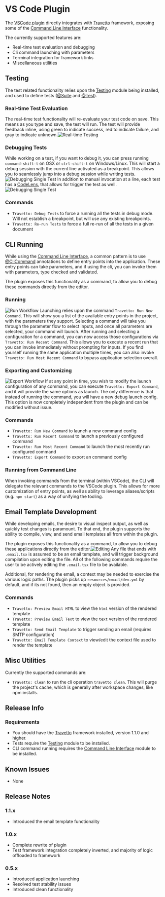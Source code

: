 <!-- This file was generated by @travetto/doc and should not be modified directly -->
<!-- Please modify https://github.com/travetto/travetto/tree/main/related/vscode-plugin/DOC.tsx and execute "trv doc" to rebuild -->
# VS Code Plugin

The [VSCode plugin](https://marketplace.visualstudio.com/items?itemName=arcsine.travetto-plugin) directly integrates with [Travetto](https://travetto.dev) framework, exposing some of the [Command Line Interface](https://github.com/travetto/travetto/tree/main/module/cli#readme "CLI infrastructure for Travetto framework") functionality. 

The currently supported features are:
   *  Real-time test evaluation and debugging
   *  Cli command launching with parameters
   *  Terminal integration for framework links
   *  Miscellaneous utilities

## Testing
The test related functionality relies upon the [Testing](https://github.com/travetto/travetto/tree/main/module/test#readme "Declarative test framework") module being installed, and used to define tests ([@Suite](https://github.com/travetto/travetto/tree/main/module/test/src/decorator/suite.ts#L14) and [@Test](https://github.com/travetto/travetto/tree/main/module/test/src/decorator/test.ts#L20)).

### Real-time Test Evaluation
The real-time test functionality will re-evaluate your test code on save.  This means as you type and save, the test will run.  The test will provide feedback inline, using green to indicate success, red to indicate failure, and gray to indicate unknown.![Real-time Testing](https://travetto.dev/assets/images/vscode-plugin/real-time-testing.gif)

### Debugging Tests
While working on a test, if you want to debug it, you can press running `command-shift-t` on OSX or `ctrl-shift-t` on Windows/Linux.  This will start a debug session with the current line activated as a breakpoint.  This allows you to seamlessly jump into a debug session while writing tests.![Debugging Single Test](https://travetto.dev/assets/images/vscode-plugin/debug-single-test.gif) In addition to manual invocation at a line, each test has a [CodeLens](https://code.visualstudio.com/api/language-extensions/programmatic-language-features#codelens-show-actionable-context-information-within-source-code), that allows for trigger the test as well.![Debugging Single Test](https://travetto.dev/assets/images/vscode-plugin/debug-code-lens.gif)

### Commands

   *  `Travetto: Debug Tests` to force a running all the tests in debug mode.  Will not establish a breakpoint, but will use any existing breakpoints.
   *  `Travetto: Re-run Tests` to force a full re-run of all the tests in a given document

## CLI Running
While using the [Command Line Interface](https://github.com/travetto/travetto/tree/main/module/cli#readme "CLI infrastructure for Travetto framework"), a common pattern is to use [@CliCommand](https://github.com/travetto/travetto/tree/main/module/cli/src/decorators.ts#L20) annotations to define entry points into the application.  These entry points can take parameters, and if using the cli, you can invoke them with parameters, type checked and validated. 

The plugin exposes this functionality as a command, to allow you to debug these commands directly from the editor.

### Running
![Run Workflow](https://travetto.dev/assets/images/vscode-plugin/run-workflow.gif) Launching relies upon the command `Travetto: Run New Command`.  This will show you a list of the available entry points in the project, with the parameters they support.  Selecting a command will take you through the parameter flow to select inputs, and once all parameters are selected, your command will launch. After running and selecting a configuration for a command, you can now access those configurations via `Travetto: Run Recent Command`.  This allows you to execute a recent run that you can invoke immediately without prompting for inputs. If you find yourself running the same application multiple times, you can also invoke `Travetto: Run Most Recent Command` to bypass application selection overall.

### Exporting and Customizing
![Export Workflow](https://travetto.dev/assets/images/vscode-plugin/run-export-workflow.gif) If at any point in time, you wish to modify the launch configuration of any command, you can execute `Travetto: Export Command`, and it will provide the same options as launch.  The only difference is that instead of running the command, you will have a new debug launch config.  This option is now completely independent from the plugin and can be modified without issue.

### Commands

   *  `Travetto: Run New Command` to launch a new command config
   *  `Travetto: Run Recent Command` to launch a previously configured command
   *  `Travetto: Run Most Recent Command` to launch the most recently run configured command
   *  `Travetto: Export Command` to export an command config

### Running from Command Line
When invoking commands from the terminal (within VSCode), the CLI will delegate the relevant commands to the VSCode plugin.  This allows for more customization of entry points, as well as ability to leverage aliases/scripts (e.g. `npm start`) as a way of unifying the tooling.

## Email Template Development
While developing emails, the desire to visual inspect output, as well as quickly test changes is paramount.  To that end, the plugin supports the ability to compile, view, and send email templates all from within the plugin. 

The plugin exposes this functionality as a command, to allow you to debug these applications directly from the editor.![Editing](https://travetto.dev/assets/images/vscode-plugin/email-editing.gif) Any file that ends with `.email.tsx` is assumed to be an email template, and will trigger background compilation upon editing the file.  All of the following commands require the user to be actively editing the `.email.tsx` file to be available. 

Additional, for rendering the email, a context may be needed to exercise the various logic paths. The plugin picks up `resources/email/dev.yml` by default, and if its not found, then an empty object is provided.

### Commands

   *  `Travetto: Preview Email HTML` to view the `html` version of the rendered template
   *  `Travetto: Preview Email Text` to view the `text` version of the rendered template
   *  `Travetto: Send Email Template` to trigger sending an email (requires SMTP configuration)
   *  `Travetto: Email Template Context` to view/edit the context file used to render the template

## Misc Utilities
Currently the supported commands are:
   *  `Travetto: Clean` to run the cli operation `travetto clean`.  This will purge the project's cache, which is generally after workspace changes, like npm installs.

## Release Info

### Requirements

   *  You should have the [Travetto](https://travetto.dev) framework installed, version 1.1.0 and higher.
   *  Tests require the [Testing](https://github.com/travetto/travetto/tree/main/module/test#readme "Declarative test framework") module to be installed.
   *  CLI command running requires the [Command Line Interface](https://github.com/travetto/travetto/tree/main/module/cli#readme "CLI infrastructure for Travetto framework") module to be installed.

## Known Issues

   *  None

## Release Notes

### 1.1.x

   *  Introduced the email template functionality

### 1.0.x

   *  Complete rewrite of plugin
   *  Test framework integration completely inverted, and majority of logic offloaded to framework

### 0.5.x

   *  Introduced application launching
   *  Resolved test stability issues
   *  Introduced clean functionality
